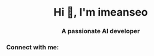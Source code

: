 <h1 align="center">Hi 👋, I'm imeanseo</h1>
<h3 align="center">A passionate AI developer</h3>

<h3 align="left">Connect with me:</h3>
<p align="left">

